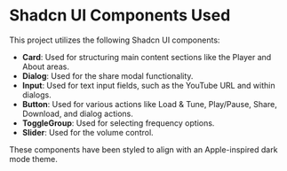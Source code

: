 # Shadcn UI Components Used

This project utilizes the following Shadcn UI components:

- **Card**: Used for structuring main content sections like the Player and About areas.
- **Dialog**: Used for the share modal functionality.
- **Input**: Used for text input fields, such as the YouTube URL and within dialogs.
- **Button**: Used for various actions like Load & Tune, Play/Pause, Share, Download, and dialog actions.
- **ToggleGroup**: Used for selecting frequency options.
- **Slider**: Used for the volume control.

These components have been styled to align with an Apple-inspired dark mode theme. 